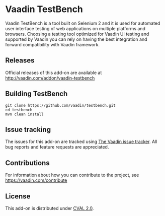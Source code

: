 # Vaadin TestBench

Vaadin TestBench is a tool built on Selenium 2 and it is used for automated user interface testing of web applications on multiple platforms and browsers. Choosing a testing tool optimized for Vaadin UI testing and supported by Vaadin you can rely on having the best integration and forward compatibility with Vaadin framework. 

## Releases

Official releases of this add-on are available at http://vaadin.com/addon/vaadin-testbench

## Building TestBench

    git clone https://github.com/vaadin/testbench.git
    cd testbench
    mvn clean install

## Issue tracking

The issues for this add-on are tracked using [The Vaadin issue tracker](http://dev.vaadin.com/query?status=%21closed&component=TestBench). All bug reports and feature requests are appreciated.

## Contributions

For information about how you can contribute to the project, see https://vaadin.com/contribute

## License

This add-on is distributed under [CVAL 2.0](https://vaadin.com/license/cval-2.0).

